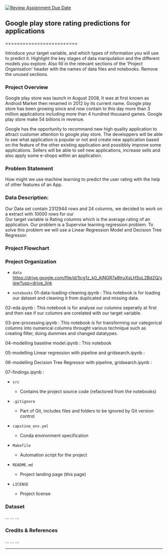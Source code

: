 [![Review Assignment Due Date](https://classroom.github.com/assets/deadline-readme-button-24ddc0f5d75046c5622901739e7c5dd533143b0c8e959d652212380cedb1ea36.svg)](https://classroom.github.com/a/0GBBWOiF)
## Google play store rating predictions for applications
=========================

  Introduce your target variable, and which types of information you will use to predict it. Highlight the key stages of data manipulation and the different models you explore. Also fill in the relevant sections of the 'Project Organisation' header with the names of data files and notebooks. Remove the unused sections.

### Project Overview
Google play store was launch in August 2008, It was at first known as Android Market then renamed in 2012 by its current name. Google play store has been growing since and now contain to this day more than 3 million applications including more than 4 hundred thousand games. Google play store make 54 billions in revenue. 

Google has the opportunity to recommand new high quality application to attract customer attention to google play store. The developpers will be able to see what application is popular or not and create new application based on the feature of the other existing application and possibbly improve some applications. Sellers will be able to sell new applications, increase sells and also apply some e-shops within an application.

### Problem Statement
How might we use machine learning to predict the user rating with the help of
other features of an App.

### Data Description:
Our Data set contain 2312944 rows and 24 columns, we decided to work on a extract with 10000 rows for our  
Our target variable is Rating columns which is the average rating of an application. 
Our problem is a Supervise learning regression problem. To solve this problem we will use a Linear Regression Model and Decision Tree Regressor. 

### Project Flowchart



### Project Organization

* `data` 
https://drive.google.com/file/d/1lcg1z_k0_AlNGR7a8truXsLHSuL2Bd2Q/view?usp=drive_link 

* `notebooks`
01-data-loading-cleaning.ipynb : This notebook is for loading our dataset and cleaning it from duplicated and missing data. 

02-eda.ipynb : This notebook is for analyse our columns seperatly at first and then see if our columns are corelated with our target variable.

03-pre-processing.ipynb : This notebook is for transforming our categorical columns into numerical columns throught various technique such as creating filter, doing dummies and changed datatypes.

04-modelling baseline model.ipynb : This notebook 

05-modelling Linear regression with pipeline and gridsearch.ipynb : 

06-modelling Decision Tree Regressor with pipeline, gridsearch.ipynb : 

07-findings.ipynb :

* `src`
    - Contains the project source code (refactored from the notebooks)

* `.gitignore`
    - Part of Git, includes files and folders to be ignored by Git version control

* `capstine_env.yml`
    - Conda environment specification

* `Makefile`
    - Automation script for the project

* `README.md`
    - Project landing page (this page)

* `LICENSE`
    - Project license

### Dataset

...
...
...

### Credits & References

...
...
...

--------